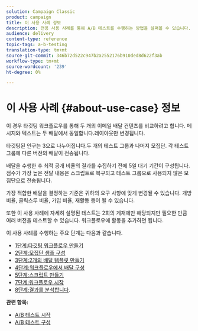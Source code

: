 ```yaml
---
solution: Campaign Classic
product: campaign
title: 이 사용 사례 정보
description: 전용 사용 사례를 통해 A/B 테스트를 수행하는 방법을 살펴볼 수 있습니다.
audience: delivery
content-type: reference
topic-tags: a-b-testing
translation-type: tm+mt
source-git-commit: 346b72d522c947b2a2552176b910ded8d622f3ab
workflow-type: tm+mt
source-wordcount: '239'
ht-degree: 0%

---
```



# 이 사용 사례 {#about-use-case} 정보

이 경우 타깃팅 워크플로우를 통해 두 개의 이메일 배달 컨텐츠를 비교하려고 합니다. 메시지와 텍스트는 두 배달에서 동일합니다.레이아웃만 변경됩니다.

타깃팅된 인구는 3으로 나누어집니다.두 개의 테스트 그룹과 나머지 모집단. 각 테스트 그룹에 다른 버전의 배달이 전송됩니다.

배달을 수행한 후 최적 공개 비율의 결과를 수집하기 전에 5일 대기 기간이 구성됩니다. 점수가 가장 높은 전달 내용은 스크립트로 복구되고 테스트 그룹으로 사용되지 않은 모집단으로 전송됩니다.

가장 적합한 배달을 결정하는 기준은 귀하의 요구 사항에 맞게 변경될 수 있습니다. 개방 비율, 클릭스루 비율, 가입 비율, 재활동 등이 될 수 있습니다.

또한 이 사용 사례에 자세히 설명된 테스트는 2회의 게재에만 해당되지만 필요한 만큼 여러 버전을 테스트할 수 있습니다. 워크플로우에 활동을 추가하면 됩니다.

이 사용 사례를 수행하는 주요 단계는 다음과 같습니다.

* [1단계:타깃팅 워크플로우 만들기](#step-1--creating-a-targeting-workflow)
* [2단계:모집단 샘플 구성](#step-2--configuring-population-samples)
* [3단계:2개의 배달 템플릿 만들기](#step-3--creating-two-delivery-templates)
* [4단계:워크플로우에서 배달 구성](#step-4--configuring-the-deliveries-in-the-workflow)
* [5단계:스크립트 만들기](#step-5--creating-the-script)
* [7단계:워크플로우 시작](#step-7--starting-the-workflow)
* [8단계:결과를 분석합니다](#step-8--analyzing-the-result).

**관련 항목:**

* [A/B 테스트 시작](../../delivery/using/get-started-a-b-testing.md)
* [A/B 테스트 구성](../../delivery/using/configuring-a-b-testing.md)
